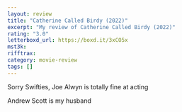 ```yaml
---
layout: review
title: "Catherine Called Birdy (2022)"
excerpt: "My review of Catherine Called Birdy (2022)"
rating: "3.0"
letterboxd_url: https://boxd.it/3xCO5x
mst3k:
rifftrax:
category: movie-review
tags: []
---
```


Sorry Swifties, Joe Alwyn is totally fine at acting

Andrew Scott is my husband
